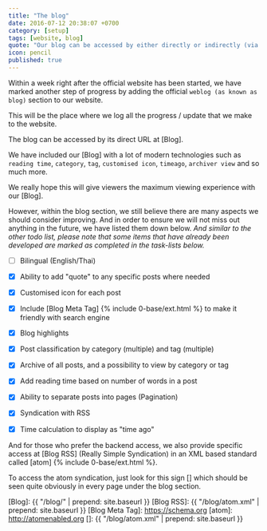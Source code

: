 ```yaml
---
title: "The blog"
date: 2016-07-12 20:38:07 +0700
category: [setup]
tags: [website, blog]
quote: "Our blog can be accessed by either directly or indirectly (via atom)"
icon: pencil
published: true
---
```


Within a week right after the official website has been started, we have marked another step of progress by adding the official `weblog (as known as blog)` section to our website.

This will be the place where we log all the progress / update that we make to the website.

The blog can be accessed by its direct URL at [Blog].

We have included our [Blog] with a lot of modern technologies such as `reading time`, `category`, `tag`, `customised icon`, `timeago`, `archiver view` and so much more.

We really hope this will give viewers the maximum viewing experience with our [Blog].

However, within the blog section, we still believe there are many aspects we should consider improving. And in order to ensure we will not miss out anything in the future, we have listed them down below. *And similar to the other todo list, please note that some items that have already been developed are marked as completed in the task-lists below.*

- [ ] Bilingual (English/Thai)
- [x] Ability to add "quote" to any specific posts where needed
- [x] Customised icon for each post
- [x] Include [Blog Meta Tag] {% include 0-base/ext.html %} to make it friendly with search engine
- [x] Blog highlights
- [x] Post classification by category (multiple) and tag (multiple)
- [x] Archive of all posts, and a possibility to view by category or tag
- [x] Add reading time based on number of words in a post
- [x] Ability to separate posts into pages (Pagination)
- [x] Syndication with RSS
- [x] Time calculation to display as "time ago"


<!--more-->

And for those who prefer the backend access, we also provide specific access at [Blog RSS] (Really Simple Syndication) in an XML based standard called [atom] {% include 0-base/ext.html %}.

To access the atom syndication, just look for this sign [<i class="pe-rss icon-rss"></i>] which should be seen quite obviously in every page under the blog section.

[Blog]: {{ "/blog/" | prepend: site.baseurl }}
[Blog RSS]: {{ "/blog/atom.xml" | prepend: site.baseurl }}
[Blog Meta Tag]: https://schema.org
[atom]: http://atomenabled.org
[<i class="pe-rss icon-rss"></i>]: {{ "/blog/atom.xml" | prepend: site.baseurl }}
